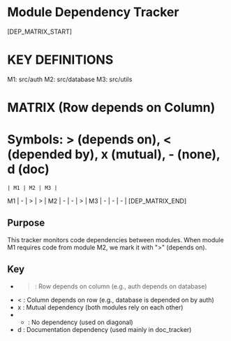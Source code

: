 # Module Dependency Tracker

[DEP_MATRIX_START]
# KEY DEFINITIONS
M1: src/auth
M2: src/database
M3: src/utils

# MATRIX (Row depends on Column)
# Symbols: > (depends on), < (depended by), x (mutual), - (none), d (doc)
    | M1 | M2 | M3 |
M1  | -  | >  | >  |
M2  | -  | -  | >  |
M3  | -  | -  | -  |
[DEP_MATRIX_END]

## Purpose
This tracker monitors code dependencies between modules. When module M1 requires code from module M2, we mark it with ">" (depends on).

## Key
- > : Row depends on column (e.g., auth depends on database)
- < : Column depends on row (e.g., database is depended on by auth)
- x : Mutual dependency (both modules rely on each other)
- - : No dependency (used on diagonal)
- d : Documentation dependency (used mainly in doc_tracker)